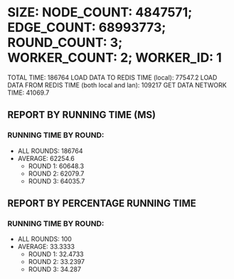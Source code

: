 
# SIZE: NODE_COUNT: 4847571; EDGE_COUNT: 68993773; ROUND_COUNT: 3; WORKER_COUNT: 2; WORKER_ID: 1
 TOTAL TIME: 186764
 LOAD DATA TO REDIS TIME (local): 77547.2
 LOAD DATA FROM REDIS TIME (both local and lan): 109217
 GET DATA NETWORK TIME: 41069.7

## REPORT BY RUNNING TIME (MS)

 ### RUNNING TIME BY ROUND:

  + ALL ROUNDS: 186764
  + AVERAGE: 62254.6
     + ROUND 1: 60648.3
     + ROUND 2: 62079.7
     + ROUND 3: 64035.7

## REPORT BY PERCENTAGE RUNNING TIME

 ### RUNNING TIME BY ROUND:

  + ALL ROUNDS: 100
  + AVERAGE: 33.3333
     + ROUND 1: 32.4733
     + ROUND 2: 33.2397
     + ROUND 3: 34.287

